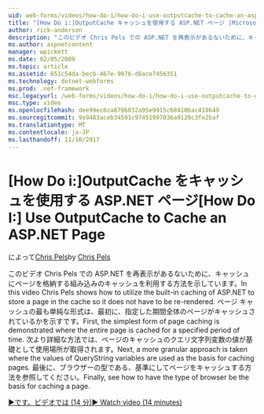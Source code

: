 ```yaml
---
uid: web-forms/videos/how-do-i/how-do-i-use-outputcache-to-cache-an-aspnet-page
title: "[How Do i:]OutputCache キャッシュを使用する ASP.NET ページ |Microsoft ドキュメント"
author: rick-anderson
description: "このビデオ Chris Pels での ASP.NET を再表示があるないために、キャッシュにページを格納する組み込みのキャッシュを利用する方法を示しています。 最初に、."
ms.author: aspnetcontent
manager: wpickett
ms.date: 02/05/2009
ms.topic: article
ms.assetid: 651c54da-becb-467e-9076-d6ace7456351
ms.technology: dotnet-webforms
ms.prod: .net-framework
msc.legacyurl: /web-forms/videos/how-do-i/how-do-i-use-outputcache-to-cache-an-aspnet-page
msc.type: video
ms.openlocfilehash: dee99ec6ca8796032a95e9915c684106ac418649
ms.sourcegitcommit: 9a9483aceb34591c97451997036a9120c3fe2baf
ms.translationtype: MT
ms.contentlocale: ja-JP
ms.lasthandoff: 11/10/2017
---
```

<a name="how-do-i-use-outputcache-to-cache-an-aspnet-page"></a><span data-ttu-id="67e63-104">[How Do i:]OutputCache をキャッシュを使用する ASP.NET ページ</span><span class="sxs-lookup"><span data-stu-id="67e63-104">[How Do I:] Use OutputCache to Cache an ASP.NET Page</span></span>
====================
<span data-ttu-id="67e63-105">によって[Chris Pels](https://twitter.com/chrispels)</span><span class="sxs-lookup"><span data-stu-id="67e63-105">by [Chris Pels](https://twitter.com/chrispels)</span></span>

<span data-ttu-id="67e63-106">このビデオ Chris Pels での ASP.NET を再表示があるないために、キャッシュにページを格納する組み込みのキャッシュを利用する方法を示しています。</span><span class="sxs-lookup"><span data-stu-id="67e63-106">In this video Chris Pels shows how to utilize the built-in caching of ASP.NET to store a page in the cache so it does not have to be re-rendered.</span></span> <span data-ttu-id="67e63-107">ページ キャッシュの最も単純な形式は、最初に、指定した期間全体のページがキャッシュされているかを示すです。</span><span class="sxs-lookup"><span data-stu-id="67e63-107">First, the simplest form of page caching is demonstrated where the entire page is cached for a specified period of time.</span></span> <span data-ttu-id="67e63-108">次より詳細な方法では、ページのキャッシュのクエリ文字列変数の値が基礎として使用場所が取得されます。</span><span class="sxs-lookup"><span data-stu-id="67e63-108">Next, a more granular approach is taken where the values of QueryString variables are used as the basis for caching pages.</span></span> <span data-ttu-id="67e63-109">最後に、ブラウザーの型である、基準にしてページをキャッシュする方法を参照してください。</span><span class="sxs-lookup"><span data-stu-id="67e63-109">Finally, see how to have the type of browser be the basis for caching a page.</span></span>

[<span data-ttu-id="67e63-110">&#9654;です。ビデオでは (14 分)</span><span class="sxs-lookup"><span data-stu-id="67e63-110">&#9654; Watch video (14 minutes)</span></span>](https://channel9.msdn.com/Blogs/ASP-NET-Site-Videos/how-do-i-use-outputcache-to-cache-an-aspnet-page)
